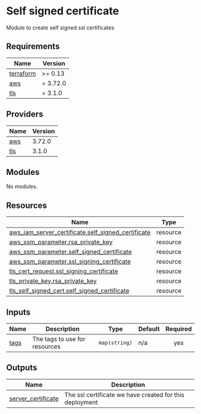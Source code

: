 # Self signed certificate

Module to create self signed ssl certificates

<!-- BEGIN_TF_DOCS -->
## Requirements

| Name | Version |
|------|---------|
| <a name="requirement_terraform"></a> [terraform](#requirement\_terraform) | >= 0.13 |
| <a name="requirement_aws"></a> [aws](#requirement\_aws) | = 3.72.0 |
| <a name="requirement_tls"></a> [tls](#requirement\_tls) | = 3.1.0 |

## Providers

| Name | Version |
|------|---------|
| <a name="provider_aws"></a> [aws](#provider\_aws) | 3.72.0 |
| <a name="provider_tls"></a> [tls](#provider\_tls) | 3.1.0 |

## Modules

No modules.

## Resources

| Name | Type |
|------|------|
| [aws_iam_server_certificate.self_signed_certificate](https://registry.terraform.io/providers/hashicorp/aws/3.72.0/docs/resources/iam_server_certificate) | resource |
| [aws_ssm_parameter.rsa_private_key](https://registry.terraform.io/providers/hashicorp/aws/3.72.0/docs/resources/ssm_parameter) | resource |
| [aws_ssm_parameter.self_signed_certificate](https://registry.terraform.io/providers/hashicorp/aws/3.72.0/docs/resources/ssm_parameter) | resource |
| [aws_ssm_parameter.ssl_signing_certificate](https://registry.terraform.io/providers/hashicorp/aws/3.72.0/docs/resources/ssm_parameter) | resource |
| [tls_cert_request.ssl_signing_certificate](https://registry.terraform.io/providers/hashicorp/tls/3.1.0/docs/resources/cert_request) | resource |
| [tls_private_key.rsa_private_key](https://registry.terraform.io/providers/hashicorp/tls/3.1.0/docs/resources/private_key) | resource |
| [tls_self_signed_cert.self_signed_certificate](https://registry.terraform.io/providers/hashicorp/tls/3.1.0/docs/resources/self_signed_cert) | resource |

## Inputs

| Name | Description | Type | Default | Required |
|------|-------------|------|---------|:--------:|
| <a name="input_tags"></a> [tags](#input\_tags) | The tags to use for resources | `map(string)` | n/a | yes |

## Outputs

| Name | Description |
|------|-------------|
| <a name="output_server_certificate"></a> [server\_certificate](#output\_server\_certificate) | The ssl certificate we have created for this deployment |
<!-- END_TF_DOCS -->
